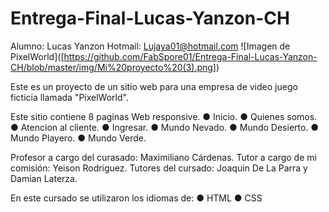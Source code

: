 # Entrega-Final-Lucas-Yanzon-CH
Alumno: Lucas Yanzon
Hotmail: Lujaya01@hotmail.com
<span>![</span><span>Imagen de PixelWorld</span><span>]</span><span>(</span><span>[https://github.com/FabSpore01/Entrega-Final-Lucas-Yanzon-CH/blob/master/img/Mi%20proyecto%20(3).png]</span><span>)</span>

Este es un proyecto de un sitio web para una empresa de video juego ficticia llamada "PixelWorld". 

Este sitio contiene 8 paginas Web responsive.
  ● Inicio.
  ● Quienes somos.
  ● Atencion al cliente.
  ● Ingresar.
  ● Mundo Nevado.
  ● Mundo Desierto.
  ● Mundo Playero.
  ● Mundo Verde.

 Profesor a cargo del curasado: Maximiliano Cárdenas.
 Tutor a cargo de mi comisión: Yeison Rodriguez.
 Tutores del cursado: Joaquin De La Parra y Damian Laterza.
 
En este cursado se utilizaron los idiomas de:
● HTML
● CSS
